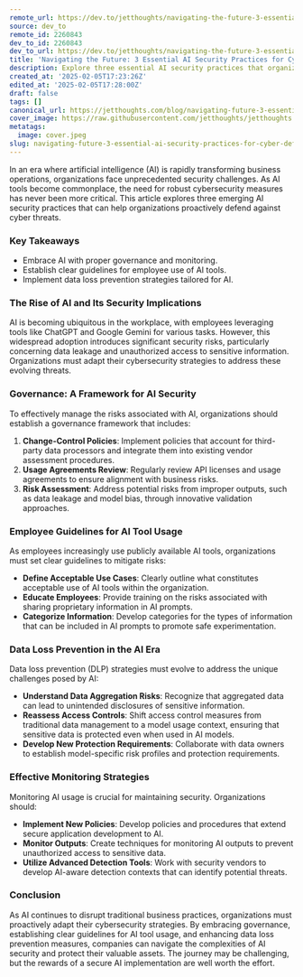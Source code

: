```yaml
---
remote_url: https://dev.to/jetthoughts/navigating-the-future-3-essential-ai-security-practices-for-cyber-defense-4k42
source: dev_to
remote_id: 2260843
dev_to_id: 2260843
dev_to_url: https://dev.to/jetthoughts/navigating-the-future-3-essential-ai-security-practices-for-cyber-defense-4k42
title: 'Navigating the Future: 3 Essential AI Security Practices for Cyber Defense'
description: Explore three essential AI security practices that organizations can implement to proactively defend against cyber threats in an era of rapid AI adoption.
created_at: '2025-02-05T17:23:26Z'
edited_at: '2025-02-05T17:28:00Z'
draft: false
tags: []
canonical_url: https://jetthoughts.com/blog/navigating-future-3-essential-ai-security-practices-for-cyber-defense/
cover_image: https://raw.githubusercontent.com/jetthoughts/jetthoughts.github.io/master/content/blog/navigating-future-3-essential-ai-security-practices-for-cyber-defense/cover.jpeg
metatags:
  image: cover.jpeg
slug: navigating-future-3-essential-ai-security-practices-for-cyber-defense
---
```

In an era where artificial intelligence (AI) is rapidly transforming business operations, organizations face unprecedented security challenges. As AI tools become commonplace, the need for robust cybersecurity measures has never been more critical. This article explores three emerging AI security practices that can help organizations proactively defend against cyber threats.

### Key Takeaways

*   Embrace AI with proper governance and monitoring.
*   Establish clear guidelines for employee use of AI tools.
*   Implement data loss prevention strategies tailored for AI.

### The Rise of AI and Its Security Implications

AI is becoming ubiquitous in the workplace, with employees leveraging tools like ChatGPT and Google Gemini for various tasks. However, this widespread adoption introduces significant security risks, particularly concerning data leakage and unauthorized access to sensitive information. Organizations must adapt their cybersecurity strategies to address these evolving threats.

### Governance: A Framework for AI Security

To effectively manage the risks associated with AI, organizations should establish a governance framework that includes:

1.  **Change-Control Policies**: Implement policies that account for third-party data processors and integrate them into existing vendor assessment procedures.
2.  **Usage Agreements Review**: Regularly review API licenses and usage agreements to ensure alignment with business risks.
3.  **Risk Assessment**: Address potential risks from improper outputs, such as data leakage and model bias, through innovative validation approaches.

### Employee Guidelines for AI Tool Usage

As employees increasingly use publicly available AI tools, organizations must set clear guidelines to mitigate risks:

*   **Define Acceptable Use Cases**: Clearly outline what constitutes acceptable use of AI tools within the organization.
*   **Educate Employees**: Provide training on the risks associated with sharing proprietary information in AI prompts.
*   **Categorize Information**: Develop categories for the types of information that can be included in AI prompts to promote safe experimentation.

### Data Loss Prevention in the AI Era

Data loss prevention (DLP) strategies must evolve to address the unique challenges posed by AI:

*   **Understand Data Aggregation Risks**: Recognize that aggregated data can lead to unintended disclosures of sensitive information.
*   **Reassess Access Controls**: Shift access control measures from traditional data management to a model usage context, ensuring that sensitive data is protected even when used in AI models.
*   **Develop New Protection Requirements**: Collaborate with data owners to establish model-specific risk profiles and protection requirements.

### Effective Monitoring Strategies

Monitoring AI usage is crucial for maintaining security. Organizations should:

*   **Implement New Policies**: Develop policies and procedures that extend secure application development to AI.
*   **Monitor Outputs**: Create techniques for monitoring AI outputs to prevent unauthorized access to sensitive data.
*   **Utilize Advanced Detection Tools**: Work with security vendors to develop AI-aware detection contexts that can identify potential threats.

### Conclusion

As AI continues to disrupt traditional business practices, organizations must proactively adapt their cybersecurity strategies. By embracing governance, establishing clear guidelines for AI tool usage, and enhancing data loss prevention measures, companies can navigate the complexities of AI security and protect their valuable assets. The journey may be challenging, but the rewards of a secure AI implementation are well worth the effort.